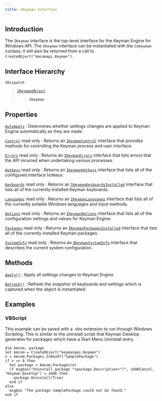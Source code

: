 ```yaml
---
title: IKeyman Interface
---
```


## Introduction

The `IKeyman` interface is the top-level interface for the Keyman Engine
for Windows API. The `IKeyman` interface can be instantiated with the
`CoKeyman` coclass; it will also be returned from a call to
`CreateObject("kmcomapi.Keyman")`.

## Interface Hierarchy

`IDispatch`  

> [`IKeymanObject`](../IKeymanObject)  
>
> > **`IKeyman`**  

## Properties

[`AutoApply`](AutoApply)
:   Determines whether settings changes are applied to Keyman Engine
    automatically as they are made.

[`Control`](Control) <span class="readonly">read only</span>
:   Returns an [`IKeymanControl`](../IKeymanControl) interface that
    provides methods for controlling the Keyman process and user
    interface.

[`Errors`](Errors) <span class="readonly">read only</span>
:   Returns an [`IKeymanErrors`](../IKeymanErrors) interface that lists
    errors that the API incurred when undertaking various processes.

[`Hotkeys`](Hotkeys) <span class="readonly">read only</span>
:   Returns an [`IKeymanHotkeys`](../IKeymanHotkeys) interface that
    lists all of the configured interface hotkeys.

[`Keyboards`](Keyboards) <span class="readonly">read only</span>
:   Returns an
    [`IKeymanKeyboardsInstalled`](../IKeymanKeyboardsInstalled)
    interface that lists all of the currently installed Keyman
    keyboards.

[`Languages`](Languages) <span class="readonly">read only</span>
:   Returns an [`IKeymanLanguages`](../IKeymanLanguages) interface that
    lists all of the currently avilable Windows languages and input
    methods.

[`Options`](Options) <span class="readonly">read only</span>
:   Returns an [`IKeymanOptions`](../IKeymanOptions) interface that
    lists all of the configuration settings and values for Keyman
    Engine.

[`Packages`](Packages) <span class="readonly">read only</span>
:   Returns an [`IKeymanPackagesInstalled`](../IKeymanPackagesInstalled)
    interface that lists all of the currently installed Keyman packages.

[`SystemInfo`](SystemInfo) <span class="readonly">read only</span>
:   Returns an [`IKeymanSystemInfo`](../IKeymanSystemInfo) interface
    that describes the current system configuration.

## Methods

[`Apply()`](Apply)
:   Apply all settings changes to Keyman Engine.

[`Refresh()`](Refresh)
:   Refresh the snapshot of keyboards and settings which is captured
    when the object is instantiated.

## Examples

### VBScript

This example can be saved with a .vbs extension to run through Windows
Scripting. This is similar to the uninstall script that Keyman Desktop
generates for packages which have a Start Menu Uninstall entry.

``` basic
dim kmcom, package
Set kmcom = CreateObject("keymanapi.Keyman")
n = kmcom.Packages.IndexOf("SamplePackage")
if n >= 0 then
  Set package = kmcom.Packages(n)
  if msgbox("Uninstall package "+package.Description+"?", vbOKCancel, "Keyman Desktop") = vbOK then
    package.Uninstall(True)
  end if
else
  msgbox "The package SamplePackage could not be found."
end if
```
